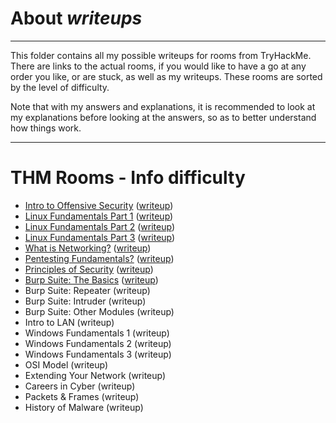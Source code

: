 # About _writeups_

---

This folder contains all my possible writeups for rooms from TryHackMe. There are links to the actual rooms, if you would like to have a go at any order you like, or are stuck, as well as my writeups. These rooms are sorted by the level of difficulty.

Note that with my answers and explanations, it is recommended to look at my explanations before looking at the answers, so as to better understand how things work.

---

# THM Rooms - Info difficulty

- [Intro to Offensive Security](https://tryhackme.com/room/introtooffensivesecurity) ([writeup](introtooffsec.md))
- [Linux Fundamentals Part 1](https://tryhackme.com/room/linuxfundamentalspart1) ([writeup](linuxfundpt1.md))
- [Linux Fundamentals Part 2](https://tryhackme.com/room/linuxfundamentalspart2) ([writeup](linuxfundpt2.md))
- [Linux Fundamentals Part 3](https://tryhackme.com/room/linuxfundamentalspart3) ([writeup](linuxfundpt3.md))
- [What is Networking?](https://tryhackme.com/room/whatisnetworking) ([writeup](networking.md))
- [Pentesting Fundamentals?](https://tryhackme.com/room/pentestingfundamentals) ([writeup](pentestfund.md))
- [Principles of Security](https://tryhackme.com/room/principlesofsecurity) ([writeup](principlesofsec.md))
- [Burp Suite: The Basics](https://tryhackme.com/room/burpsuitebasics) ([writeup](burpsbasics.md))
- Burp Suite: Repeater (writeup)
- Burp Suite: Intruder (writeup)
- Burp Suite: Other Modules (writeup)
- Intro to LAN (writeup)
- Windows Fundamentals 1 (writeup)
- Windows Fundamentals 2 (writeup)
- Windows Fundamentals 3 (writeup)
- OSI Model (writeup)
- Extending Your Network (writeup)
- Careers in Cyber (writeup)
- Packets & Frames (writeup)
- History of Malware (writeup)
